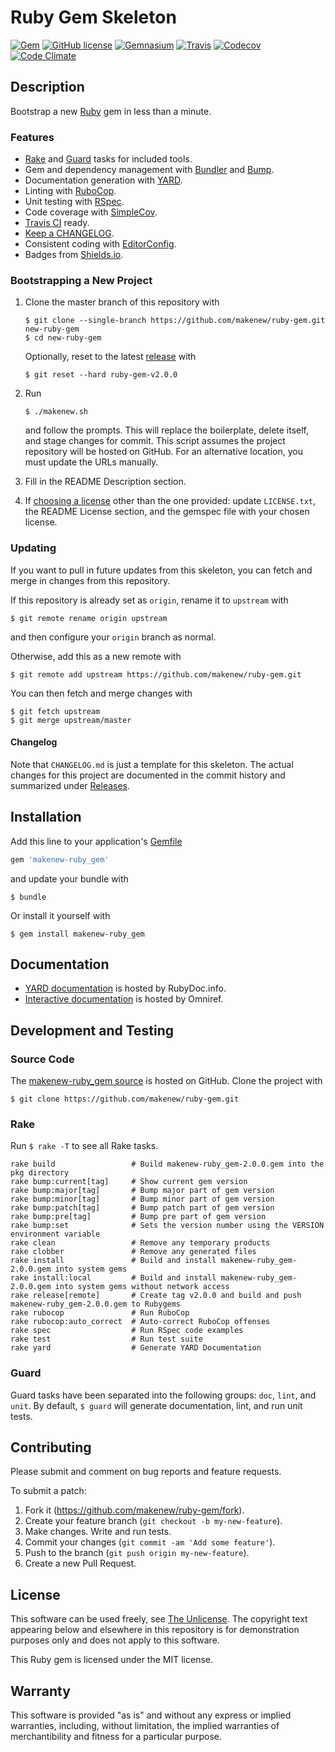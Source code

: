# Ruby Gem Skeleton

[![Gem](https://img.shields.io/gem/v/makenew-ruby_gem.svg)](https://rubygems.org/gems/makenew-ruby_gem)
[![GitHub license](https://img.shields.io/github/license/makenew/ruby-gem.svg)](./LICENSE.txt)
[![Gemnasium](https://img.shields.io/gemnasium/makenew/ruby-gem.svg)](https://gemnasium.com/makenew/ruby-gem)
[![Travis](https://img.shields.io/travis/makenew/ruby-gem.svg)](https://travis-ci.org/makenew/ruby-gem)
[![Codecov](https://img.shields.io/codecov/c/github/makenew/ruby-gem.svg)](https://codecov.io/github/makenew/ruby-gem)
[![Code Climate](https://img.shields.io/codeclimate/github/makenew/ruby-gem.svg)](https://codeclimate.com/github/makenew/ruby-gem)

## Description

Bootstrap a new [Ruby] gem in less than a minute.

[Ruby]: https://www.ruby-lang.org/

### Features

- [Rake] and [Guard] tasks for included tools.
- Gem and dependency management with [Bundler] and [Bump].
- Documentation generation with [YARD].
- Linting with [RuboCop].
- Unit testing with [RSpec].
- Code coverage with [SimpleCov].
- [Travis CI] ready.
- [Keep a CHANGELOG].
- Consistent coding with [EditorConfig].
- Badges from [Shields.io].

[Bump]: https://github.com/gregorym/bump
[Bundler]: http://bundler.io/
[EditorConfig]: http://editorconfig.org/
[Keep a CHANGELOG]: http://keepachangelog.com/
[Guard]: http://guardgem.org/
[Rake]: https://github.com/jimweirich/rake
[RSpec]: http://rspec.info/
[RuboCop]: https://github.com/bbatsov/rubocop
[Shields.io]: http://shields.io/
[SimpleCov]: https://github.com/colszowka/simplecov
[Travis CI]: https://travis-ci.org/
[YARD]: http://yardoc.org/index.html

### Bootstrapping a New Project

1. Clone the master branch of this repository with

   ```
   $ git clone --single-branch https://github.com/makenew/ruby-gem.git new-ruby-gem
   $ cd new-ruby-gem
   ```

   Optionally, reset to the latest [release][Releases] with

   ```
   $ git reset --hard ruby-gem-v2.0.0
   ```

2. Run

   ```
   $ ./makenew.sh
   ```

   and follow the prompts.
   This will replace the boilerplate, delete itself,
   and stage changes for commit.
   This script assumes the project repository will be hosted on GitHub.
   For an alternative location, you must update the URLs manually.

3. Fill in the README Description section.

4. If [choosing a license][Choose a license] other than the one provided:
   update `LICENSE.txt`, the README License section, and the gemspec file
   with your chosen license.

[Choose a license]: http://choosealicense.com/
[Releases]: https://github.com/makenew/ruby-gem/releases
[The Unlicense]: http://unlicense.org/UNLICENSE

### Updating

If you want to pull in future updates from this skeleton,
you can fetch and merge in changes from this repository.

If this repository is already set as `origin`,
rename it to `upstream` with

```
$ git remote rename origin upstream
```

and then configure your `origin` branch as normal.

Otherwise, add this as a new remote with

```
$ git remote add upstream https://github.com/makenew/ruby-gem.git
```

You can then fetch and merge changes with

```
$ git fetch upstream
$ git merge upstream/master
```

#### Changelog

Note that `CHANGELOG.md` is just a template for this skeleton.
The actual changes for this project are documented in the commit history
and summarized under [Releases].

## Installation

Add this line to your application's [Gemfile][Bundler]

```ruby
gem 'makenew-ruby_gem'
```

and update your bundle with

```
$ bundle
```

Or install it yourself with

```
$ gem install makenew-ruby_gem
```

[Bundler]: http://bundler.io/

## Documentation

- [YARD documentation][RubyDoc] is hosted by RubyDoc.info.
- [Interactive documentation][Omniref] is hosted by Omniref.

[RubyDoc]: http://www.rubydoc.info/gems/makenew-ruby_gem
[Omniref]: https://www.omniref.com/ruby/gems/makenew-ruby_gem

## Development and Testing

### Source Code

The [makenew-ruby_gem source] is hosted on GitHub.
Clone the project with

```
$ git clone https://github.com/makenew/ruby-gem.git
```

[makenew-ruby_gem source]: https://github.com/makenew/ruby-gem

### Rake

Run `$ rake -T` to see all Rake tasks.

```
rake build                 # Build makenew-ruby_gem-2.0.0.gem into the pkg directory
rake bump:current[tag]     # Show current gem version
rake bump:major[tag]       # Bump major part of gem version
rake bump:minor[tag]       # Bump minor part of gem version
rake bump:patch[tag]       # Bump patch part of gem version
rake bump:pre[tag]         # Bump pre part of gem version
rake bump:set              # Sets the version number using the VERSION environment variable
rake clean                 # Remove any temporary products
rake clobber               # Remove any generated files
rake install               # Build and install makenew-ruby_gem-2.0.0.gem into system gems
rake install:local         # Build and install makenew-ruby_gem-2.0.0.gem into system gems without network access
rake release[remote]       # Create tag v2.0.0 and build and push makenew-ruby_gem-2.0.0.gem to Rubygems
rake rubocop               # Run RuboCop
rake rubocop:auto_correct  # Auto-correct RuboCop offenses
rake spec                  # Run RSpec code examples
rake test                  # Run test suite
rake yard                  # Generate YARD Documentation
```

### Guard

Guard tasks have been separated into the following groups:
`doc`, `lint`, and `unit`.
By default, `$ guard` will generate documentation, lint, and run unit tests.

## Contributing

Please submit and comment on bug reports and feature requests.

To submit a patch:

1. Fork it (https://github.com/makenew/ruby-gem/fork).
2. Create your feature branch (`git checkout -b my-new-feature`).
3. Make changes. Write and run tests.
4. Commit your changes (`git commit -am 'Add some feature'`).
5. Push to the branch (`git push origin my-new-feature`).
6. Create a new Pull Request.

## License

This software can be used freely, see [The Unlicense].
The copyright text appearing below and elsewhere in this repository
is for demonstration purposes only and does not apply to this software.

This Ruby gem is licensed under the MIT license.

## Warranty

This software is provided "as is" and without any express or
implied warranties, including, without limitation, the implied
warranties of merchantibility and fitness for a particular
purpose.
